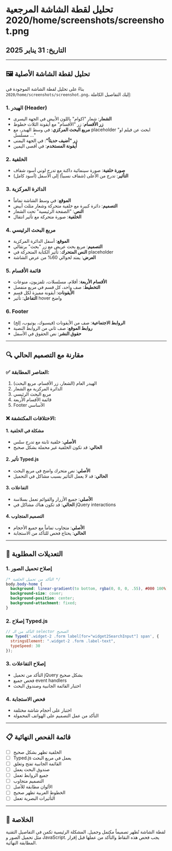 # تحليل لقطة الشاشة المرجعية 2020/home/screenshots/screenshot.png
## التاريخ: 31 يناير 2025

---

## 🖼️ تحليل لقطة الشاشة الأصلية

بناءً على تحليل لقطة الشاشة الموجودة في `2020/home/screenshots/screenshot.png`، إليك التفاصيل الكاملة:

### 1. **الهيدر (Header)**
- **الشعار**: شعار "اكوام" باللون الأبيض في الجهة اليسرى
- **زر الأقسام**: زر "الأقسام" مع أيقونة الثلاث خطوط
- **مربع البحث المركزي**: في وسط الهيدر، مع placeholder "ابحث عن فيلم او مسلسل ..."
- **زر "أضيف حديثاً"**: في الجهة اليمنى
- **أيقونة المستخدم**: في أقصى اليمين

### 2. **الخلفية**
- **صورة خلفية**: صورة سينمائية داكنة مع تدرج لوني أسود شفاف
- **التأثير**: تدرج من الأعلى (شفاف نسبياً) إلى الأسفل (أسود كامل)

### 3. **الدائرة المركزية**
- **الموقع**: في وسط الشاشة تماماً
- **التصميم**: دائرة كبيرة مع خلفية متحركة وشعار مثلث أبيض
- **النص**: "الصفحة الرئيسية" تحت الشعار
- **الخلفية**: صورة متحركة مع تأثير انتقال

### 4. **مربع البحث الرئيسي**
- **الموقع**: أسفل الدائرة المركزية
- **التصميم**: مربع بحث عريض مع زر "بحث" برتقالي
- **النص المتحرك**: تأثير الكتابة المتحركة في placeholder
- **العرض**: يمتد لحوالي 60% من عرض الشاشة

### 5. **قائمة الأقسام**
- **الأقسام الأربعة**: أفلام، مسلسلات، تلفزيون، منوعات
- **التخطيط**: صف واحد، كل قسم في مربع منفصل
- **الأيقونات**: أيقونة مميزة لكل قسم
- **التفاعل**: تأثير hover واضح

### 6. **Footer**
- **الروابط الاجتماعية**: صف من الأيقونات (فيسبوك، يوتيوب، إلخ)
- **روابط الموقع**: صف ثاني من الروابط النصية
- **حقوق النشر**: نص الحقوق في الأسفل

---

## 🔍 مقارنة مع التصميم الحالي

### ✅ **العناصر المطابقة**:
1. الهيدر العام (الشعار، زر الأقسام، مربع البحث)
2. الدائرة المركزية مع الشعار
3. مربع البحث الرئيسي
4. قائمة الأقسام الأربعة
5. Footer الأساسي

### ❌ **الاختلافات المكتشفة**:

#### 1. **مشكلة في الخلفية**
- **الأصلي**: خلفية ثابتة مع تدرج سلس
- **الحالي**: قد تكون الخلفية غير محملة بشكل صحيح

#### 2. **تأثير Typed.js**
- **الأصلي**: نص متحرك واضح في مربع البحث
- **الحالي**: قد لا يعمل التأثير بسبب مشاكل في التحميل

#### 3. **التفاعلات**
- **الأصلي**: جميع الأزرار والقوائم تعمل بسلاسة
- **الحالي**: قد تكون هناك مشاكل في jQuery interactions

#### 4. **التصميم المتجاوب**
- **الأصلي**: متجاوب تماماً مع جميع الأحجام
- **الحالي**: يحتاج فحص للتأكد من الاستجابة

---

## 🎯 التعديلات المطلوبة

### 1. **إصلاح تحميل الصور**
```css
/* التأكد من تحميل الخلفية */
body.body-home {
  background: linear-gradient(to bottom, rgba(0, 0, 0, .55), #000 100%), url('/src/assets/images/home-bg.webp');
  background-size: cover;
  background-position: center;
  background-attachment: fixed;
}
```

### 2. **إصلاح Typed.js**
```javascript
// التأكد من الـ selector الصحيح
new Typed('.widget-2 .form label[for="widget2SearchInput"] span', {
  stringsElement: ".widget-2 .form .label-text",
  typeSpeed: 30
});
```

### 3. **إصلاح التفاعلات**
- التأكد من تحميل jQuery بشكل صحيح
- فحص جميع event handlers
- اختبار القائمة الجانبية وصندوق البحث

### 4. **فحص الاستجابة**
- اختبار على أحجام شاشة مختلفة
- التأكد من عمل التصميم على الهواتف المحمولة

---

## 📋 قائمة الفحص النهائية

- [ ] الخلفية تظهر بشكل صحيح
- [ ] Typed.js يعمل في مربع البحث
- [ ] القائمة الجانبية تفتح وتغلق
- [ ] صندوق البحث يعمل
- [ ] جميع الروابط تعمل
- [ ] التصميم متجاوب
- [ ] الألوان مطابقة للأصل
- [ ] الخطوط العربية تظهر صحيح
- [ ] التأثيرات البصرية تعمل

---

## 🏁 الخلاصة

لقطة الشاشة تُظهر تصميماً مكتمل وجميل. المشكلة الرئيسية تكمن في التفاصيل التقنية مثل تحميل الصور و JavaScript. يجب فحص هذه النقاط والتأكد من عملها قبل إقرار المطابقة النهائية.